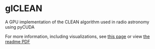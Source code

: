 gICLEAN
=======

A GPU implementation of the CLEAN algorithm used in radio astronomy using pyCUDA

For more information, including visualizations, see [this page](http://people.seas.harvard.edu/~nsanders/index.html) or view [the readme PDF](https://github.com/nesanders/gICLEAN/blob/master/gICLEAN_Readme.pdf)

